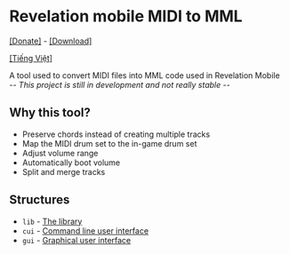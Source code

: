 # Revelation mobile MIDI to MML

[[Donate]](https://github.com/cuikho210/revelation-mobile-midi-to-mml/blob/main/README/DONATE.md) - 
[[Download]](https://github.com/cuikho210/revelation-mobile-midi-to-mml/releases)  

[[Tiếng Việt]](https://github.com/cuikho210/revelation-mobile-midi-to-mml/blob/main/README/README-vi.md)

A tool used to convert MIDI files into MML code used in Revelation Mobile  
-- *This project is still in development and not really stable* --  

## Why this tool?

+ Preserve chords instead of creating multiple tracks
+ Map the MIDI drum set to the in-game drum set
+ Adjust volume range
+ Automatically boot volume
+ Split and merge tracks

## Structures

+ `lib` - [The library](https://github.com/cuikho210/revelation-mobile-midi-to-mml/tree/main/lib)
+ `cui` - [Command line user interface](https://github.com/cuikho210/revelation-mobile-midi-to-mml/tree/main/cui)
+ `gui` - [Graphical user interface](https://github.com/cuikho210/revelation-mobile-midi-to-mml/tree/main/gui)
